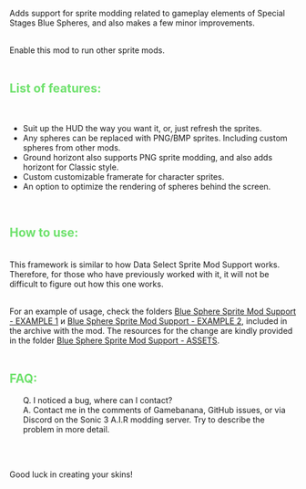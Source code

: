 Adds support for sprite modding related to gameplay elements of Special Stages Blue Spheres, and also makes a few minor improvements.<br><br>

Enable this mod to run other sprite mods.<br><br>

<font color="#6ee16c"><h2>List of features:</h2></font><br>
<ul><li>Suit up the HUD the way you want it, or, just refresh the sprites.</li>
<li>Any spheres can be replaced with PNG/BMP sprites. Including custom spheres from other mods.</li>
<li>Ground horizont also supports PNG sprite modding, and also adds horizont for Classic style.</li>
<li>Custom customizable framerate for character sprites.</li>
<li>An option to optimize the rendering of spheres behind the screen.</li></ul><br>

<font color="#6ee16c"><h2>How to use:</h2></font><br>
This framework is similar to how Data Select Sprite Mod Support works. Therefore, for those who have previously worked with it, it will not be difficult to figure out how this one works.<br><br>

For an example of usage, check the folders <u>Blue Sphere Sprite Mod Support - EXAMPLE 1</u> и <u>Blue Sphere Sprite Mod Support - EXAMPLE 2</u>, included in the archive with the mod. The resources for the change are kindly provided in the folder <u>Blue Sphere Sprite Mod Support - ASSETS</u>.<br><br>

<font color="#6ee16c"><h2>FAQ:</h2></font>
<ul>Q. I noticed a bug, where can I contact?<br>
A. Contact me in the comments of Gamebanana, GitHub issues, or via Discord on the Sonic 3 A.I.R modding server. Try to describe the problem in more detail.</ul><br><br>

Good luck in creating your skins!<br>